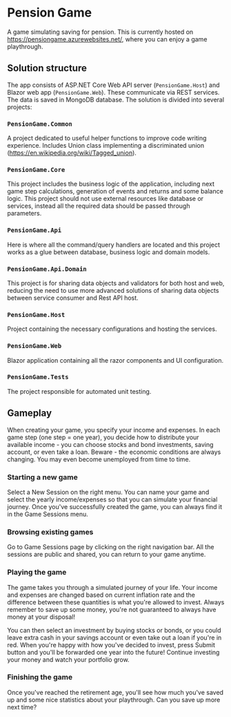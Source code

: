 # Pension Game
A game simulating saving for pension. This is currently hosted on https://pensiongame.azurewebsites.net/, where you can enjoy a game playthrough.

## Solution structure
The app consists of ASP.NET Core Web API server (`PensionGame.Host`) and Blazor web app (`PensionGame.Web`). These communicate via REST services. The data is saved in MongoDB database. The solution is divided into several projects:

### `PensionGame.Common`
A project dedicated to useful helper functions to improve code writing experience. Includes Union class implementing a discriminated union (https://en.wikipedia.org/wiki/Tagged_union). 

### `PensionGame.Core`
This project includes the business logic of the application, including next game step calculations, generation of events and returns and some balance logic. This project should not use external resources like database or services, instead all the required data should be passed through parameters.

### `PensionGame.Api`
Here is where all the command/query handlers are located and this project works as a glue between database, business logic and domain models. 

### `PensionGame.Api.Domain`
This project is for sharing data objects and validators for both host and web, reducing the need to use more advanced solutions of sharing data objects between service consumer and Rest API host.

### `PensionGame.Host`
Project containing the necessary configurations and hosting the services. 

### `PensionGame.Web`
Blazor application containing all the razor components and UI configuration.

### `PensionGame.Tests`
The project responsible for automated unit testing.

## Gameplay
When creating your game, you specify your income and expenses. In each game step (one step = one year), you decide how to distribute your available income - you can choose stocks and bond investments, saving account, or even take a loan. Beware - the economic conditions are always changing. You may even become unemployed from time to time.

### Starting a new game
Select a New Session on the right menu. You can name your game and select the yearly income/expenses so that you can simulate your financial journey. Once you've successfully created the game, you can always find it in the Game Sessions menu. 

### Browsing existing games
Go to Game Sessions page by clicking on the right navigation bar. All the sessions are public and shared, you can return to your game anytime.

### Playing the game
The game takes you through a simulated journey of your life. Your income and expenses are changed based on current inflation rate and the difference between these quantities is what you're allowed to invest. Always remember to save up some money, you're not guaranteed to always have money at your disposal!

You can then select an investment by buying stocks or bonds, or you could leave extra cash in your savings account or even take out a loan if you're in red. When you're happy with how you've decided to invest, press Submit button and you'll be forwarded one year into the future! Continue investing your money and watch your portfolio grow.

### Finishing the game
Once you've reached the retirement age, you'll see how much you've saved up and some nice statistics about your playthrough. Can you save up more next time? 

